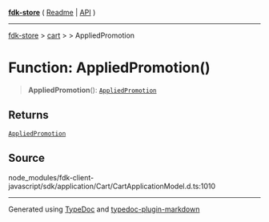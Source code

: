 [**fdk-store**](../../../README.md) ( [Readme](../../../README.md) \| [API](../../../API.md) )

---

[fdk-store](../../../API.md) > [cart](../../README.md) > [<internal>](../README.md) > AppliedPromotion

# Function: AppliedPromotion()

> **AppliedPromotion**(): [`AppliedPromotion`](../type-aliases/type-alias.AppliedPromotion.md)

## Returns

[`AppliedPromotion`](../type-aliases/type-alias.AppliedPromotion.md)

## Source

node_modules/fdk-client-javascript/sdk/application/Cart/CartApplicationModel.d.ts:1010

---

Generated using [TypeDoc](https://typedoc.org/) and [typedoc-plugin-markdown](https://www.npmjs.com/package/typedoc-plugin-markdown)

